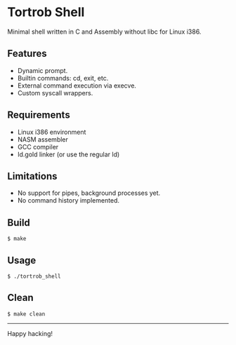 # Tortrob Shell

Minimal shell written in C and Assembly without libc for Linux i386.

## Features
- Dynamic prompt.
- Builtin commands: cd, exit, etc.
- External command execution via execve.
- Custom syscall wrappers.

## Requirements
- Linux i386 environment
- NASM assembler
- GCC compiler
- ld.gold linker (or use the regular ld)

## Limitations
- No support for pipes, background processes yet.
- No command history implemented.

## Build
```$ make```

## Usage
```$ ./tortrob_shell```

## Clean
```$ make clean```

---

Happy hacking!
